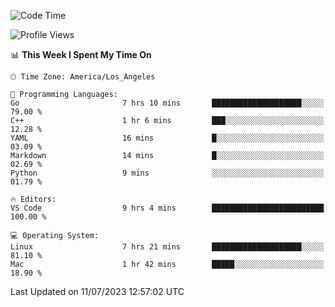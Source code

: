 <!--START_SECTION:waka-->
![Code Time](http://img.shields.io/badge/Code%20Time-468%20hrs%2043%20mins-blue)

![Profile Views](http://img.shields.io/badge/Profile%20Views-0-blue)

📊 **This Week I Spent My Time On** 

```text
🕑︎ Time Zone: America/Los_Angeles

💬 Programming Languages: 
Go                       7 hrs 10 mins       ████████████████████░░░░░   79.00 % 
C++                      1 hr 6 mins         ███░░░░░░░░░░░░░░░░░░░░░░   12.28 % 
YAML                     16 mins             █░░░░░░░░░░░░░░░░░░░░░░░░   03.09 % 
Markdown                 14 mins             █░░░░░░░░░░░░░░░░░░░░░░░░   02.69 % 
Python                   9 mins              ░░░░░░░░░░░░░░░░░░░░░░░░░   01.79 % 

🔥 Editors: 
VS Code                  9 hrs 4 mins        █████████████████████████   100.00 % 

💻 Operating System: 
Linux                    7 hrs 21 mins       ████████████████████░░░░░   81.10 % 
Mac                      1 hr 42 mins        █████░░░░░░░░░░░░░░░░░░░░   18.90 % 
```


 Last Updated on 11/07/2023 12:57:02 UTC
<!--END_SECTION:waka-->
